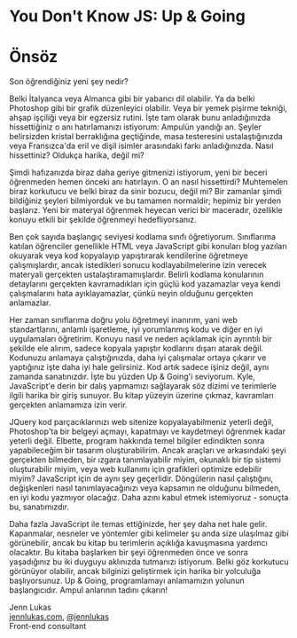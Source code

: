 # You Don't Know JS: Up & Going
# Önsöz

Son öğrendiğiniz yeni şey nedir?

Belki İtalyanca veya Almanca gibi bir yabancı dil olabilir. Ya da belki Photoshop gibi bir grafik düzenleyici olabilir. Veya bir yemek pişirme tekniği, ahşap işçiliği veya bir egzersiz rutini. İşte tam olarak bunu anladığınızda hissettiğiniz o anı hatırlamanızı istiyorum: Ampulün yandığı an. Şeyler belirsizden kristal berraklığına geçtiğinde, masa testeresini ustalaştığınızda veya Fransızca'da eril ve dişil isimler arasındaki farkı anladığınızda. Nasıl hissettiniz? Oldukça harika, değil mi?

Şimdi hafızanızda biraz daha geriye gitmenizi istiyorum, yeni bir beceri öğrenmeden hemen önceki anı hatırlayın. O an nasıl hissettirdi? Muhtemelen biraz korkutucu ve belki biraz da sinir bozucu, değil mi? Bir zamanlar şimdi bildiğiniz şeyleri bilmiyorduk ve bu tamamen normaldir; hepimiz bir yerden başlarız. Yeni bir materyal öğrenmek heyecan verici bir maceradır, özellikle konuyu etkili bir şekilde öğrenmeyi hedefliyorsanız.

Ben çok sayıda başlangıç seviyesi kodlama sınıfı öğretiyorum. Sınıflarıma katılan öğrenciler genellikle HTML veya JavaScript gibi konuları blog yazıları okuyarak veya kod kopyalayıp yapıştırarak kendilerine öğretmeye çalışmışlardır, ancak istedikleri sonucu kodlayabilmelerine izin verecek materyali gerçekten ustalaştıramamışlardır. Belirli kodlama konularının detaylarını gerçekten kavramadıkları için güçlü kod yazamazlar veya kendi çalışmalarını hata ayıklayamazlar, çünkü neyin olduğunu gerçekten anlamazlar.

Her zaman sınıflarıma doğru yolu öğretmeyi inanırım, yani web standartlarını, anlamlı işaretleme, iyi yorumlanmış kodu ve diğer en iyi uygulamaları öğretirim. Konuyu nasıl ve neden açıklamak için ayrıntılı bir şekilde ele alırım, sadece kopyala yapıştır kodlarını dışarı atarak değil. Kodunuzu anlamaya çalıştığınızda, daha iyi çalışmalar ortaya çıkarır ve yaptığınız işte daha iyi hale gelirsiniz. Kod artık sadece işiniz değil, aynı zamanda sanatınızdır. İşte bu yüzden Up & Going'i seviyorum. Kyle, JavaScript'e derin bir dalış yapmamızı sağlayarak söz dizimi ve terimlerle ilgili harika bir giriş sunuyor. Bu kitap yüzeyin üzerine çıkmaz, kavramları gerçekten anlamamıza izin verir.

JQuery kod parçacıklarınızı web sitenize kopyalayabilmeniz yeterli değil, Photoshop'ta bir belgeyi açmayı, kapatmayı ve kaydetmeyi öğrenmek kadar yeterli değil. Elbette, program hakkında temel bilgiler edindikten sonra yapabileceğim bir tasarım oluşturabilirim. Ancak araçları ve arkasındaki şeyi gerçekten bilmeden, bir ızgara tanımlayabilir miyim, okunaklı bir tip sistemi oluşturabilir miyim, veya web kullanımı için grafikleri optimize edebilir miyim? JavaScript için de aynı şey geçerlidir. Döngülerin nasıl çalıştığını, değişkenleri nasıl tanımlayacağınızı veya kapsamın ne olduğunu bilmeden, en iyi kodu yazmıyor olacağız. Daha azını kabul etmek istemiyoruz - sonuçta bu, sanatımızdır.

Daha fazla JavaScript ile temas ettiğinizde, her şey daha net hale gelir. Kapanmalar, nesneler ve yöntemler gibi kelimeler şu anda size ulaşılmaz gibi görünebilir, ancak bu kitap bu terimlerin açıklığa kavuşmasına yardımcı olacaktır. Bu kitaba başlarken bir şeyi öğrenmeden önce ve sonra yaşadığınız bu iki duyguyu aklınızda tutmanızı istiyorum. Belki göz korkutucu görünüyor olabilir, ancak bilginizi geliştirmek için harika bir yolculuğa başlıyorsunuz. Up & Going, programlamayı anlamamızın yolunun başlangıcıdır. Ampul anlarının tadını çıkarın!

Jenn Lukas<br>
[jennlukas.com](http://jennlukas.com/), [@jennlukas](https://twitter.com/jennlukas)<br>
Front-end consultant
